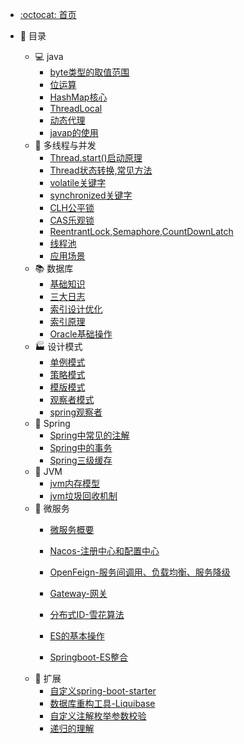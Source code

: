 - [:octocat: 首页](/README)
- :memo: 目录

  - 💻 java
    - [byte类型的取值范围](https://sunhhw.github.io/#/md/idea-plugin/java/2022-03-12-byte类型的取值范围.md)
    - [位运算](https://sunhhw.github.io/#/md/idea-plugin/java/2022-02-12-位运算.md)
    - [HashMap核心](https://sunhhw.github.io/#/md/idea-plugin/java/2022-03-12-HashMap.md)
    - [ThreadLocal](https://sunhhw.github.io/#/md/idea-plugin/java/2022-03-19-ThreadLocal.md)
    - [动态代理](https://sunhhw.github.io/#/md/idea-plugin/java/2022-04-16-动态代理.md)
    - [javap的使用](https://sunhhw.github.io/#/md/idea-plugin/java/2022-05-07-javap使用.md)
  - 🔀 多线程与并发
    - [Thread.start()启动原理](https://sunhhw.github.io/#/md/idea-plugin/thread/2022-04-19-Thread.start()启动原理.md)
    - [Thread状态转换,常见方法](https://sunhhw.github.io/#/md/idea-plugin/thread/2022-04-20-Thread状态转换,常用方法.md)
    - [volatile关键字](https://sunhhw.github.io/#/md/idea-plugin/thread/2022-04-15-volatile.md)
    - [synchronized关键字](https://sunhhw.github.io/#/md/idea-plugin/thread/2022-05-08-synchronized.md)
    - [CLH公平锁](https://sunhhw.github.io/#/md/idea-plugin/thread/2022-05-10-CLH公平锁.md)
    - [CAS乐观锁](https://sunhhw.github.io/#/md/idea-plugin/thread/2022-05-11-CAS乐观锁.md)
    - [ReentrantLock,Semaphore,CountDownLatch](https://sunhhw.github.io/#/md/idea-plugin/thread/2022-05-08-ReentrantLock.md)
    - [线程池](https://sunhhw.github.io/#/md/idea-plugin/thread/2022-05-07-线程池.md)
    - [应用场景](https://sunhhw.github.io/#/md/idea-plugin/thread/2022-06-17-应用场景.md)
  - 📚 数据库
    - [基础知识](https://sunhhw.github.io/#/md/idea-plugin/mysql/2022-06-16-基础知识.md)
    - [三大日志](https://sunhhw.github.io/#/md/idea-plugin/mysql/2022-06-16-三大日志(binlog,redolog,undolog).md)
    - [索引设计优化](https://sunhhw.github.io/#/md/idea-plugin/mysql/2022-06-16-索引设计优化.md)
    - [索引原理](https://sunhhw.github.io/#/md/idea-plugin/mysql/2022-06-16-索引原理.md)
    - [Oracle基础操作](/md/idea-plugin/mysql/2022-08-11-Oracle基本操作.md)
  - 🏭 设计模式
    - [单例模式](https://sunhhw.github.io/#/md/idea-plugin/设计模式/2022-03-08-单例模式.md)
    - [策略模式](https://sunhhw.github.io/#/md/idea-plugin/设计模式/2022-03-08-策略模式.md)
    - [模版模式](https://sunhhw.github.io/#/md/idea-plugin/设计模式/2022-03-09-模版模式.md)
    - [观察者模式](https://sunhhw.github.io/#/md/idea-plugin/设计模式/2022-03-24-观察者模式.md)
    - [spring观察者](https://sunhhw.github.io/#/md/idea-plugin/design/2022-06-26-spring观察者.md)
  - 🌿 Spring
    - [Spring中常见的注解]( https://sunhhw.github.io/#/md/idea-plugin/spring/2022-03-06-Spring中常见注解.md )
    - [Spring中的事务](https://sunhhw.github.io/#/md/idea-plugin/spring/2022-03-06-Spring中事务问题.md)
    - [Spring三级缓存](https://sunhhw.github.io/#/md/idea-plugin/spring/2022-04-08-Spring三级缓存.md)
  - 🚁 JVM
    - [jvm内存模型](/md/idea-plugin/jvm/2022-07-28-jvm内存模型.md)
    - [jvm垃圾回收机制](/md/idea-plugin/jvm/2022-07-28-jvm垃圾回收.md)
  - :leaves: 微服务
    - [微服务概要](https://sunhhw.github.io/#/md/idea-plugin/cloud/2022-03-25-微服务总体概述.md)
  
    - [Nacos-注册中心和配置中心](https://sunhhw.github.io/#/md/idea-plugin/cloud/2022-03-25-Nacos.md)
    - [OpenFeign-服务间调用、负载均衡、服务降级](https://sunhhw.github.io/#/md/idea-plugin/cloud/2022-03-25-OpenFeign.md)
    - [Gateway-网关](https://sunhhw.github.io/#/md/idea-plugin/cloud/2022-03-25-Gateway.md)
    - [分布式ID-雪花算法](https://sunhhw.github.io/#/md/idea-plugin/cloud/2022-03-08-雪花算法.md)
    - [ES的基本操作](https://sunhhw.github.io/#/md/idea-plugin/cloud/2022-06-02-ES.md)
    - [Springboot-ES整合](https://sunhhw.github.io/#/md/idea-plugin/cloud/2022-06-05-Springboot-ES.md)
  - 🚌 扩展
    - [自定义spring-boot-starter](https://sunhhw.github.io/#/md/idea-plugin/other/2022-03-22-自定义starter.md)
    - [数据库重构工具-Liquibase](https://sunhhw.github.io/#/md/idea-plugin/other/2022-04-01-Liquibase.md)
    - [自定义注解枚举参数校验](https://sunhhw.github.io/#/md/idea-plugin/other/2022-04-13-自定义注解参数枚举校验.md)
    - [递归的理解](https://sunhhw.github.io/#/md/idea-plugin/other/2022-04-14-递归的理解.md)

